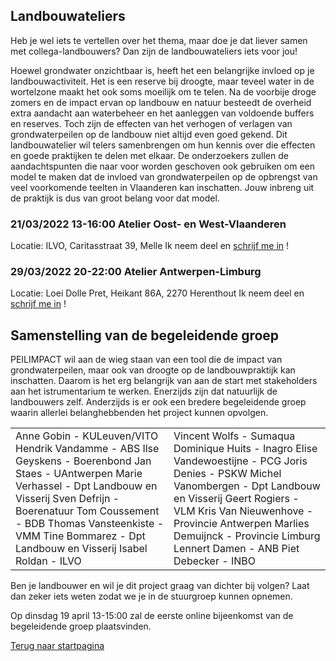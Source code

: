 ## Landbouwateliers
Heb je wel iets te vertellen over het thema, maar doe je dat liever samen met collega-landbouwers? Dan zijn de landbouwateliers iets voor jou!

Hoewel grondwater onzichtbaar is, heeft het een belangrijke invloed op je landbouwactiviteit. Het is een reserve bij droogte, maar teveel water in de wortelzone maakt het ook soms moeilijk om te telen.  Na de voorbije droge zomers en de impact ervan op landbouw en natuur besteedt de overheid extra aandacht aan waterbeheer en het aanleggen van voldoende buffers en reserves. Toch zijn de effecten van het verhogen of verlagen van grondwaterpeilen op de landbouw niet altijd even goed gekend. Dit landbouwatelier wil telers samenbrengen om hun kennis over die effecten en goede praktijken te delen met elkaar. De onderzoekers zullen de aandachtspunten die naar voor worden geschoven ook gebruiken om een model te maken dat de invloed van grondwaterpeilen op de opbrengst van veel voorkomende teelten in Vlaanderen kan inschatten. Jouw inbreng uit de praktijk is dus van groot belang voor dat model.      
### 21/03/2022 13-16:00 Atelier Oost- en West-Vlaanderen 
Locatie: ILVO, Caritasstraat 39, Melle
Ik neem deel en [schrijf me in](https://www.eventbrite.be/e/registratie-peilimpact-landbouwatelier-267395827117 ) !

### 29/03/2022 20-22:00 Atelier Antwerpen-Limburg
Locatie: Loei Dolle Pret, Heikant 86A, 2270 Herenthout
Ik neem deel en [schrijf me in](https://www.eventbrite.be/e/registratie-peilimpact-landbouwatelier-antwerpen-limburg-277530660677 ) !

## Samenstelling van de begeleidende groep
PEILIMPACT wil aan de wieg staan van een tool die de impact van grondwaterpeilen, maar ook van droogte op de landbouwpraktijk kan inschatten. Daarom is het erg belangrijk van aan de start met stakeholders aan het istrumentarium te werken. Enerzijds zijn dat natuurlijk de landbouwers zelf. Anderzijds is er ook een bredere begeleidende groep waarin allerlei belanghebbenden het project kunnen opvolgen.
<table>
  <tr><td>
 Anne	Gobin	- KULeuven/VITO
Hendrik	Vandamme - ABS
Ilse	Geyskens - Boerenbond
Jan	    Staes	- UAntwerpen
Marie	Verhassel	- Dpt Landbouw en Visserij
Sven	Defrijn	- Boerenatuur
Tom	    Coussement	- BDB
Thomas	Vansteenkiste	- VMM
Tine	Bommarez - Dpt Landbouw en Visserij
Isabel Roldan - ILVO 
   </td>
    <td>
Vincent	Wolfs	- Sumaqua
Dominique Huits - Inagro
Elise 	Vandewoestijne - PCG
Joris 	Denies	 - PSKW
Michel	Vanombergen - Dpt Landbouw en Visserij
Geert	Rogiers - VLM
Kris 	Van Nieuwenhove - Provincie Antwerpen
Marlies	Demuijnck - Provincie Limburg
Lennert Damen - ANB
Piet 	Debecker - INBO
    </td>
</tr>
</table>


Ben je landbouwer en wil je dit project graag van dichter bij volgen? Laat dan zeker iets weten zodat we je in de stuurgroep kunnen opnemen.

Op dinsdag 19 april 13-15:00 zal de eerste online bijeenkomst van de begeleidende groep plaatsvinden.


[Terug naar startpagina](https://ilvo-peilimpact.github.io/peilimpact/)
